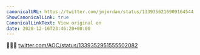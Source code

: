 ```yaml
---
canonicalURL: https://twitter.com/jmjordan/status/1339356216909164544
ShowCanonicalLink: true
CanonicalLinkText: View original on
date: 2020-12-16T23:46:20+00:00
---
```

🤣🤣🤣 [twitter.com/AOC/status/1339352951555502082](https://twitter.com/AOC/status/1339352951555502082)